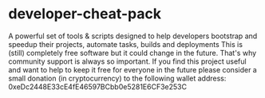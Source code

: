 # developer-cheat-pack
A powerful set of tools & scripts designed to help developers bootstrap and speedup their projects, automate tasks, builds and deployments
This is (still) completely free software but it could change in the future. That's why community support is always so important.
If you find this project useful and want to help to keep it free for everyone in the future please consider a small donation (in cryptocurrency) 
to the following wallet address: 
0xeDc2448E33cE4fE46597BCbb0e5281E6CF3e253C
